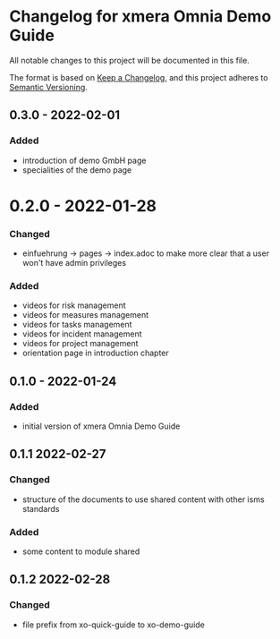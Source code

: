 # Changelog for xmera Omnia Demo Guide

All notable changes to this project will be documented in this file.

The format is based on [Keep a Changelog](https://keepachangelog.com/en/1.0.0/),
and this project adheres to [Semantic Versioning](https://semver.org/spec/v2.0.0.html).

## 0.3.0 - 2022-02-01

### Added

* introduction of demo GmbH page
* specialities of the demo page

# 0.2.0 - 2022-01-28

### Changed

* einfuehrung -> pages -> index.adoc to make more clear that a user won't have
  admin privileges

### Added

* videos for risk management
* videos for measures management
* videos for tasks management
* videos for incident management
* videos for project management
* orientation page in introduction chapter

## 0.1.0 - 2022-01-24

### Added

* initial version of xmera Omnia Demo Guide

## 0.1.1 2022-02-27

### Changed

* structure of the documents to use shared content with other isms standards

### Added

* some content to module shared

## 0.1.2 2022-02-28

### Changed

* file prefix from xo-quick-guide to xo-demo-guide
